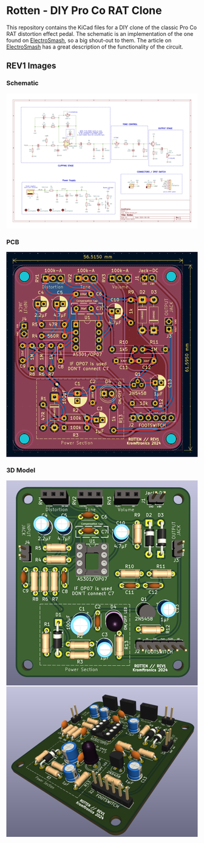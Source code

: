 # Rotten - DIY Pro Co RAT Clone
This repository contains the KiCad files for a DIY clone of the classic Pro Co RAT distortion effect pedal.
The schematic is an implementation of the one found on [ElectroSmash](https://www.electrosmash.com/proco-rat), so a big shout-out to them.
The article on [ElectroSmash](https://www.electrosmash.com/proco-rat) has a great description of the functionality of the circuit.

## REV1 Images
### Schematic
![Schematic Image](images/rev1-schematic.png)
### PCB
![PCB Image](images/rev1-layout.png)
### 3D Model
![PCB 3D Model](images/rev1-3dmodel.png)
![PCB 3D Model Sideview](images/rev1-3dmodel-sideview.png)
